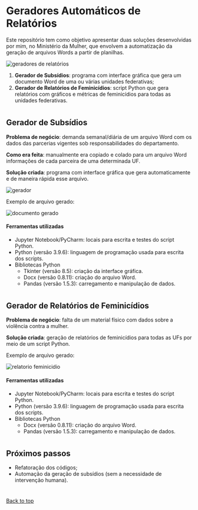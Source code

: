 # Geradores Automáticos de Relatórios

Este repositório tem como objetivo apresentar duas soluções desenvolvidas por mim, no Ministério da Mulher, que envolvem a automatização da geração de arquivos Words a partir de planilhas.

 ![geradores de relatórios](https://user-images.githubusercontent.com/97196457/214443656-bcec2f68-64d8-4cf5-be3f-55579bf74707.png)

1. **Gerador de Subsídios**: programa com interface gráfica que gera um documento Word de uma ou várias unidades federativas;
2. **Gerador de Relatórios de Feminicídios**: script Python que gera relatórios com gráficos e métricas de feminicídios para todas as unidades federativas.

#

## Gerador de Subsídios
**Problema de negócio**: demanda semanal/diária de um arquivo Word com os dados das parcerias vigentes sob responsabilidades do departamento.

**Como era feita**: manualmente era copiado e colado para um arquivo Word informações de cada parceira de uma determinada UF.

**Solução criada**: programa com interface gráfica que gera automaticamente e de maneira rápida esse arquivo.

![gerador](https://user-images.githubusercontent.com/97196457/214552842-c86079a3-559f-49ae-891b-7049b30fe83a.png)

Exemplo de arquivo gerado:

![documento gerado](https://user-images.githubusercontent.com/97196457/214554411-e267bf59-5bf9-4996-bcdc-bebbd1fafe90.png)

#### Ferramentas utilizadas

- Jupyter Notebook/PyCharm: locais para escrita e testes do script Python.
- Python (versão 3.9.6): linguagem de programação usada para escrita dos scripts.
- Bibliotecas Python
   - Tkinter (versão 8.5): criação da interface gráfica.
   - Docx (versão 0.8.11): criação do arquivo Word.
   - Pandas (versão 1.5.3): carregamento e manipulação de dados.

#

## Gerador de Relatórios de Feminicídios
**Problema de negócio**: falta de um material físico com dados sobre a violência contra a mulher.

**Solução criada**: geração de relatórios de feminicídios para todas as UFs por meio de um script Python.

Exemplo de arquivo gerado:

![relatorio feminicidio](https://user-images.githubusercontent.com/97196457/214555699-b390133b-e43b-4d46-9592-2991729be9ac.png)

#### Ferramentas utilizadas

- Jupyter Notebook/PyCharm: locais para escrita e testes do script Python.
- Python (versão 3.9.6): linguagem de programação usada para escrita dos scripts.
- Bibliotecas Python
    - Docx (versão 0.8.11): criação do arquivo Word.
    - Pandas (versão 1.5.3): carregamento e manipulação de dados.

#

## Próximos passos

- Refatoração dos códigos;
- Automação da geração de subsídios (sem a necessidade de intervenção humana).

#

<a href="#top">Back to top</a>
